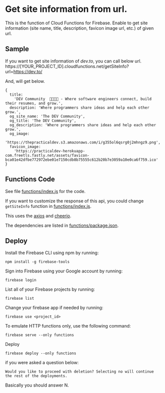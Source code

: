 # Get site information from url.

This is the function of Cloud Functions for Firebase.
Enable to get site information (site name, title, description, favicon image url, etc.) of given url.

## Sample

If you want to get site information of _dev.to_, you can call below url.
https://[YOUR_PROJECT_ID].cloudfunctions.net/getSiteInfo?url=https://dev.to/

And, will get below.

```
{
  title:
    'DEV Community  👩‍💻👨‍💻 - Where software engineers connect, build their resumes, and grow.',
  description: 'Where programmers share ideas and help each other grow.',
  og_site_name: 'The DEV Community',
  og_title: 'The DEV Community',
  og_description: 'Where programmers share ideas and help each other grow.',
  og_image:
    'https://thepracticaldev.s3.amazonaws.com/i/g355ol6qsrg0j2mhngz9.png',
  favicon_image:
    'https://practicaldev-herokuapp-com.freetls.fastly.net/assets/favicon-bca01e42dfbe772972ebe01e7150cdb8b75555c612b20b7e3059a10e0ca6f759.ico'
}
```

## Functions Code

See file [functions/index.js](functions/index.js) for the code.

If you want to customize the response of this api, you could change ``getSiteInfo`` function in [functions/index.js](functions/index.js).

This uses the [axios](https://github.com/axios/axios) and [cheerio](https://github.com/cheeriojs/cheerio).

The dependencies are listed in [functions/package.json](functions/package.json).

## Deploy

Install the Firebase CLI using npm by running:
```
npm install -g firebase-tools
```

Sign into Firebase using your Google account by running:
```
firebase login
```

List all of your Firebase projects by running:
```
firebase list
```

Change your firebase app if needed by running:
```
firebase use <project_id>
```

To emulate HTTP functions only, use the following command:
```
firebase serve --only functions
```

Deploy
```
firebase deploy --only functions
```

if you were asked a question below:
```
Would you like to proceed with deletion? Selecting no will continue the rest of the deployments.
```
Basically you should answer N.
